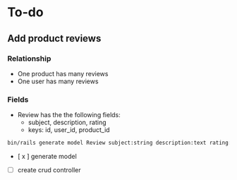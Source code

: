 # To-do

## Add product reviews

### Relationship
- One product has many reviews
- One user has many reviews
### Fields
- Review has the the following fields:
  - subject, description, rating
  - keys: id, user_id, product_id

```bash
bin/rails generate model Review subject:string description:text rating:integer user:references product:references
```

- [ x ] generate model
- [ ] create crud controller